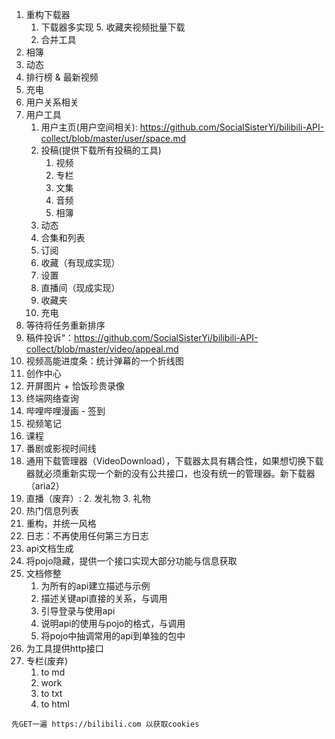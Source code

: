 1. 重构下载器
   1. 下载器多实现
      5. 收藏夹视频批量下载
   2. 合并工具
4. 相簿
2. 动态
3. 排行榜 & 最新视频
4. 充电
5. 用户关系相关
6. 用户工具
    1. 用户主页(用户空间相关): https://github.com/SocialSisterYi/bilibili-API-collect/blob/master/user/space.md
    2. 投稿(提供下载所有投稿的工具)
       1. 视频
       2. 专栏
       3. 文集
       4. 音频
       5. 相簿
    3. 动态
    4. 合集和列表
    5. 订阅
    6. 收藏（有现成实现）
    7. 设置
    8. 直播间（现成实现）
    9. 收藏夹
    10. 充电
7. 等待将任务重新排序
8. 稿件投诉“：https://github.com/SocialSisterYi/bilibili-API-collect/blob/master/video/appeal.md
9. 视频高能进度条：统计弹幕的一个折线图
10. 创作中心
11. 开屏图片 + 恰饭珍贵录像
12. 终端网络查询
13. 哔哩哔哩漫画 - 签到
14. 视频笔记
15. 课程
17. 番剧或影视时间线
18. 通用下载管理器（VideoDownload），下载器太具有耦合性，如果想切换下载器就必须重新实现一个新的没有公共接口，也没有统一的管理器。新下载器（aria2）
19. 直播（废弃）:
     2. 发礼物
     3. 礼物
21. 热门信息列表
22. 重构，并统一风格
23. 日志：不再使用任何第三方日志
23. api文档生成
24. 将pojo隐藏，提供一个接口实现大部分功能与信息获取
25. 文档修整
    1. 为所有的api建立描述与示例
    2. 描述关键api直接的关系，与调用
    3. 引导登录与使用api
    4. 说明api的使用与pojo的格式，与调用
    5. 将pojo中抽调常用的api到单独的包中
26. 为工具提供http接口
27. 专栏(废弃)
     1. to md
     2. work
     3. to txt
     4. to html
```
先GET一遍 https://bilibili.com 以获取cookies
```
